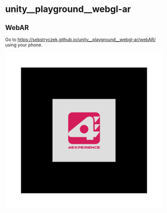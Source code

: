 # unity__playground__webgl-ar

## WebAR

Go to https://sebstryczek.github.io/unity__playground__webgl-ar/webAR/ using your phone.

![marker](https://raw.githubusercontent.com/sebstryczek/unity__playground__webgl-ar/main/docs/webAR/data/markersImages/4experience.png)
